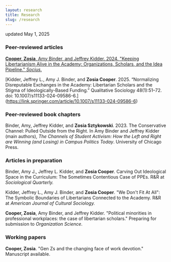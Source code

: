 ```yaml
---
layout: research
title: Research
slug: /research
---
```

updated May 1, 2025
### Peer-reviewed articles

[**Cooper, Zosia**, Amy Binder, and Jeffrey Kidder. 2024. "Keeping Libertarianism Alive in the Academy: Organizations, Scholars, and the Idea Pipeline." _Socius_.](https://journals.sagepub.com/doi/full/10.1177/23780231241287949)

[Kidder, Jeffrey L., Amy J. Binder, and **Zosia Cooper**. 2025. “Normalizing Disreputable Exchanges in the Academy: Libertarian Scholars and the Stigma of Ideologically-Based Funding.” Qualitative Sociology 48(1):51–72. doi: 10.1007/s11133-024-09586-6.] (https://link.springer.com/article/10.1007/s11133-024-09586-6)

### Peer-reviewed book chapters
Binder, Amy, Jeffrey Kidder, and **Zosia Sztykowski**. 2023. The Conservative Channel: Pulled Outside from the Right. In Amy Binder and Jeffrey Kidder (main authors), _The Channels of Student Activism: How the Left and Right are Winning (and Losing) in Campus Politics Today_. University of Chicago Press.

### Articles in preparation
Binder, Amy J., Jeffrey L. Kidder, and **Zosia Cooper**. Carving Out Ideological Space in the Curriculum: The Sometimes Contentious Case of PPEs. R&R at _Sociological Quarterly._

Kidder, Jeffrey L., Amy J. Binder, and **Zosia Cooper**. 	"We Don't Fit At All": The Symbolic Boundaries of Libertarians Connected to the Academy. R&R at _American Journal of Cultural Sociology._

**Cooper, Zosia**, Amy Binder, and Jeffrey Kidder. "Political minorities in professional workplaces: the case of libertarian scholars." Preparing for submission to _Organization Science_.

### Working papers
**Cooper, Zosia**. "Gen Zs and the changing face of work devotion." Manuscript available. 

